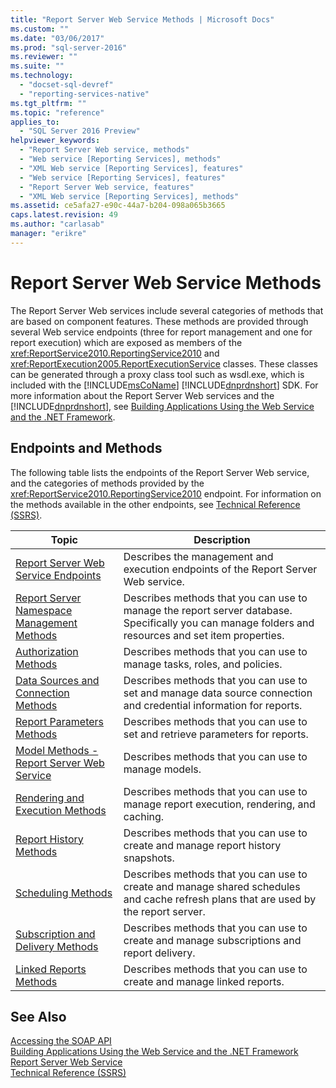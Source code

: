 ```yaml
---
title: "Report Server Web Service Methods | Microsoft Docs"
ms.custom: ""
ms.date: "03/06/2017"
ms.prod: "sql-server-2016"
ms.reviewer: ""
ms.suite: ""
ms.technology: 
  - "docset-sql-devref"
  - "reporting-services-native"
ms.tgt_pltfrm: ""
ms.topic: "reference"
applies_to: 
  - "SQL Server 2016 Preview"
helpviewer_keywords: 
  - "Report Server Web service, methods"
  - "Web service [Reporting Services], methods"
  - "XML Web service [Reporting Services], features"
  - "Web service [Reporting Services], features"
  - "Report Server Web service, features"
  - "XML Web service [Reporting Services], methods"
ms.assetid: ce5afa27-e90c-44a7-b204-098a065b3665
caps.latest.revision: 49
ms.author: "carlasab"
manager: "erikre"
---
```

# Report Server Web Service Methods
  The Report Server Web services include several categories of methods that are based on component features. These methods are provided through several Web service endpoints (three for report management and one for report execution) which are exposed as members of the <xref:ReportService2010.ReportingService2010> and <xref:ReportExecution2005.ReportExecutionService> classes. These classes can be generated through a proxy class tool such as wsdl.exe, which is included with the [!INCLUDE[msCoName](../../../advanced-analytics/r-services/tutorials/includes/msconame-md.md)] [!INCLUDE[dnprdnshort](../../../analysis-services/multidimensional-models/includes/dnprdnshort-md.md)] SDK. For more information about the Report Server Web services and the [!INCLUDE[dnprdnshort](../../../analysis-services/multidimensional-models/includes/dnprdnshort-md.md)], see [Building Applications Using the Web Service and the .NET Framework](../../../reporting-services/report-server-web-service/net-framework/building-applications-using-the-web-service-and-the-.net-framework.md).  
  
## Endpoints and Methods  
 The following table lists the endpoints of the Report Server Web service, and the categories of methods provided by the <xref:ReportService2010.ReportingService2010> endpoint. For information on the methods available in the other endpoints, see [Technical Reference &#40;SSRS&#41;](../../../reporting-services/technical-reference-ssrs.md).  
  
|Topic|Description|  
|-----------|-----------------|  
|[Report Server Web Service Endpoints](../../../reporting-services/report-server-web-service/methods/report-server-web-service-endpoints.md)|Describes the management and execution endpoints of the Report Server Web service.|  
|[Report Server Namespace Management Methods](../../../reporting-services/report-server-web-service/methods/report-server-namespace-management-methods.md)|Describes methods that you can use to manage the report server database. Specifically you can manage folders and resources and set item properties.|  
|[Authorization Methods](../../../reporting-services/report-server-web-service/methods/authorization-methods.md)|Describes methods that you can use to manage tasks, roles, and policies.|  
|[Data Sources and Connection Methods](../../../reporting-services/report-server-web-service/methods/data-sources-and-connection-methods.md)|Describes methods that you can use to set and manage data source connection and credential information for reports.|  
|[Report Parameters Methods](../../../reporting-services/report-server-web-service/methods/report-parameters-methods.md)|Describes methods that you can use to set and retrieve parameters for reports.|  
|[Model Methods - Report Server Web Service](../../../reporting-services/report-server-web-service/methods/model-methods-report-server-web-service.md)|Describes methods that you can use to manage models.|  
|[Rendering and Execution Methods](../../../reporting-services/report-server-web-service/methods/rendering-and-execution-methods.md)|Describes methods that you can use to manage report execution, rendering, and caching.|  
|[Report History Methods](../../../reporting-services/report-server-web-service/methods/report-history-methods.md)|Describes methods that you can use to create and manage report history snapshots.|  
|[Scheduling Methods](../../../reporting-services/report-server-web-service/methods/scheduling-methods.md)|Describes methods that you can use to create and manage shared schedules and cache refresh plans that are used by the report server.|  
|[Subscription and Delivery Methods](../../../reporting-services/report-server-web-service/methods/subscription-and-delivery-methods.md)|Describes methods that you can use to create and manage subscriptions and report delivery.|  
|[Linked Reports Methods](../../../reporting-services/report-server-web-service/methods/linked-reports-methods.md)|Describes methods that you can use to create and manage linked reports.|  
  
## See Also  
 [Accessing the SOAP API](../../../reporting-services/report-server-web-service/accessing-the-soap-api.md)   
 [Building Applications Using the Web Service and the .NET Framework](../../../reporting-services/report-server-web-service/net-framework/building-applications-using-the-web-service-and-the-.net-framework.md)   
 [Report Server Web Service](../../../reporting-services/report-server-web-service/report-server-web-service.md)   
 [Technical Reference &#40;SSRS&#41;](../../../reporting-services/technical-reference-ssrs.md)  
  
  